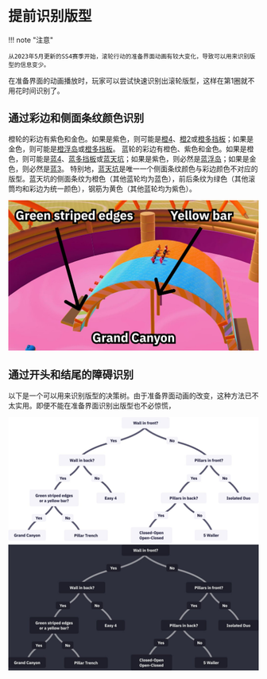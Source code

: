 # 提前识别版型

!!! note "注意"

    从2023年5月更新的SS4赛季开始，滚轮行动的准备界面动画有较大变化，导致可以用来识别版型的信息变少。

在准备界面的动画播放时，玩家可以尝试快速识别出滚轮版型，这样在第1圈就不用花时间识别了。

## 通过彩边和侧面条纹颜色识别

橙轮的彩边有紫色和金色。如果是紫色，则可能是[橙4](../rolls/easy-4.zh.md#橙轮)、[橙2](../rolls/closed-open-open-closed.zh.md#橙轮)或[橙多挡板](../rolls/5-waller.zh.md)；如果是金色，则可能是[橙浮岛](../rolls/isolated-duo.zh.md#橙轮)或[橙多挡板](../rolls/5-waller.zh.md)。
蓝轮的彩边有橙色、紫色和金色。如果是橙色，则可能是[蓝4](../rolls/easy-4.zh.md#蓝轮)、[蓝多挡板](../rolls/pillar-trench.zh.md)或[蓝天坑](../rolls/grand-canyon.zh.md)；如果是紫色，则必然是[蓝浮岛](../rolls/isolated-duo.zh.md#蓝轮)；如果是金色，则必然是[蓝3](../rolls/closed-open-open-closed.zh.md#蓝轮)。
特别地，[蓝天坑](../rolls/grand-canyon.zh.md)是唯一一个侧面条纹颜色与彩边颜色不对应的版型。蓝天坑的侧面条纹为橙色（其他蓝轮均为蓝色），前后条纹为绿色（其他滚筒均和彩边为统一颜色），钢筋为黄色（其他蓝轮均为紫色）。

![Grand Canyon side view](../images/advanced/recognizing-variants/grand-canyon-side-view.jpg)

## 通过开头和结尾的障碍识别

以下是一个可以用来识别版型的决策树。由于准备界面动画的改变，这种方法已不太实用。即便不能在准备界面识别出版型也不必惊慌，

![Flow chart](../images/advanced/recognizing-variants/flow-chart-light.jpg#only-light)
![Flow chart](../images/advanced/recognizing-variants/flow-chart-dark.jpg#only-dark)

<!--
## Rolls

The strategies you can use to detect each roll early on are described below.

### 5 Waller

[5 Waller](../rolls/5-waller.md) has pillars in front and nothing in back. The picture below shows 5 Waller orange.

![5 Waller](../images/advanced/recognizing-variants/5-waller.jpg)

### Isolated Duo

[Isolated Duo](../rolls/isolated-duo.md) has nothing in front and pillars in back. The picture below shows Isolated Duo orange and Isolated Duo blue.

![Isolated Duo](../images/advanced/recognizing-variants/isolated-duo.jpg)

### Closed-Open & Open-Closed

[Closed-Open and Open-Closed](../rolls/closed-open-open-closed.md) can both be recognized by the fact that they have pillars in front and pillars in back. The picture below shows Closed-Open orange and Open-Closed blue.

![Closed-Open & Open-Closed](../images/advanced/recognizing-variants/closed-open-open-closed.jpg)

### Easy 4

[Easy 4](../rolls/easy-4.md) has a wall in front and pillars in back. The picture below shows Easy 4 orange and Easy 4 blue.

![Easy 4](../images/advanced/recognizing-variants/easy-4.jpg)

### Grand Canyon

[Grand Canyon](../rolls/grand-canyon.md) has a wall in front and a wall in back. The picture below shows Grand Canyon blue.

![Grand Canyon side view](../images/advanced/recognizing-variants/grand-canyon.jpg)

[Grand Canyon](../rolls/grand-canyon.md) is the only roll with green striped inner edges and a yellow bar.

![Grand Canyon side view](../images/advanced/recognizing-variants/grand-canyon-side-view.jpg)

### Pillar Trench

Like Grand Canyon, [Pillar Trench](../rolls/pillar-trench.md) also has a wall in front and a wall in back. The picture below shows Pillar Trench blue.

![Pillar Trench](../images/advanced/recognizing-variants/pillar-trench.jpg)

To differentiate it from Grand Canyon, check that the roll has oranged striped inner edges and a purple bar.

![Pillar Trench side view](../images/advanced/recognizing-variants/pillar-trench-side-view.jpg)

## Other tips

[Isolated Duo](../rolls/isolated-duo.md) Blue can be recognized early by its purple edge color, as it is the only blue roller with purple edges.

![Isolated Duo Blue](../images/advanced/recognizing-variants/isolated-duo-blue-side-view.jpg)

Similarly, [Open-Closed](../rolls/closed-open-open-closed.md) Blue can be recognized early by its gold edge color, as it is the only blue roller with gold edges.

![Isolated Duo Blue](../images/advanced/recognizing-variants/open-closed-blue-side-view.jpg)
-->
